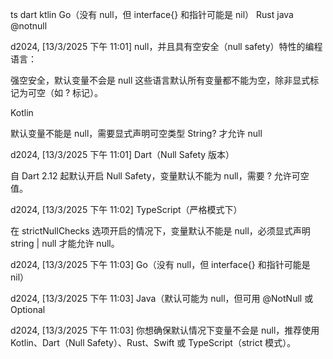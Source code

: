 
ts dart ktlin
Go（没有 null，但 interface{} 和指针可能是 nil）
Rust
java @notnull


d2024, [13/3/2025 下午 11:01]
null，并且具有空安全（null safety）特性的编程语言：

强空安全，默认变量不会是 null
这些语言默认所有变量都不能为空，除非显式标记为可空（如 ? 标记）。

Kotlin

默认变量不能是 null，需要显式声明可空类型 String? 才允许 null

d2024, [13/3/2025 下午 11:01]
Dart（Null Safety 版本）

自 Dart 2.12 起默认开启 Null Safety，变量默认不能为 null，需要 ? 允许可空值。

d2024, [13/3/2025 下午 11:02]
TypeScript（严格模式下）

在 strictNullChecks 选项开启的情况下，变量默认不能是 null，必须显式声明 string | null 才能允许 null。

d2024, [13/3/2025 下午 11:03]
Go（没有 null，但 interface{} 和指针可能是 nil）

d2024, [13/3/2025 下午 11:03]
Java（默认可能为 null，但可用 @NotNull 或 Optional

d2024, [13/3/2025 下午 11:03]
你想确保默认情况下变量不会是 null，推荐使用 Kotlin、Dart（Null Safety）、Rust、Swift 或 TypeScript（strict 模式）。